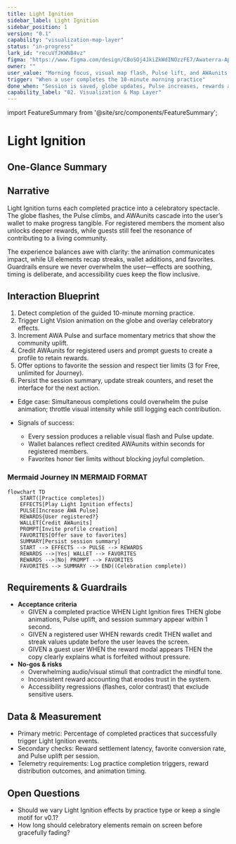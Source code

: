 ```yaml
---
title: Light Ignition
sidebar_label: Light Ignition
sidebar_position: 1
version: "0.1"
capability: "visualization-map-layer"
status: "in-progress"
lark_id: "recuVfJKWNB4vz"
figma: "https://www.figma.com/design/CBoSOj4JkiZkWdINOzzFE7/Awaterra-App-UIUX?node-id=48-23"
owner: ""
user_value: "Morning focus, visual map flash, Pulse lift, and AWAunits rewards reinforce daily practice"
trigger: "When a user completes the 10-minute morning practice"
done_when: "Session is saved, globe updates, Pulse increases, rewards are applied, and favorite slots respect limits"
capability_label: "02. Visualization & Map Layer"
---
```


import FeatureSummary from '@site/src/components/FeatureSummary';

# Light Ignition

## One-Glance Summary

<FeatureSummary />

## Narrative
Light Ignition turns each completed practice into a celebratory spectacle. The globe flashes, the Pulse climbs, and AWAunits cascade into the user’s wallet to make progress tangible. For registered members the moment also unlocks deeper rewards, while guests still feel the resonance of contributing to a living community.

The experience balances awe with clarity: the animation communicates impact, while UI elements recap streaks, wallet additions, and favorites. Guardrails ensure we never overwhelm the user—effects are soothing, timing is deliberate, and accessibility cues keep the flow inclusive.

## Interaction Blueprint
1. Detect completion of the guided 10-minute morning practice.
2. Trigger Light Vision animation on the globe and overlay celebratory effects.
3. Increment AWA Pulse and surface momentary metrics that show the community uplift.
4. Credit AWAunits for registered users and prompt guests to create a profile to retain rewards.
5. Offer options to favorite the session and respect tier limits (3 for Free, unlimited for Journey).
6. Persist the session summary, update streak counters, and reset the interface for the next action.

- Edge case: Simultaneous completions could overwhelm the pulse animation; throttle visual intensity while still logging each contribution.

- Signals of success:
  - Every session produces a reliable visual flash and Pulse update.
  - Wallet balances reflect credited AWAunits within seconds for registered members.
  - Favorites honor tier limits without blocking joyful completion.

### Mermaid Journey IN MERMAID FORMAT

```mermaid
flowchart TD
    START([Practice completes])
    EFFECTS[Play Light Ignition effects]
    PULSE[Increase AWA Pulse]
    REWARDS{User registered?}
    WALLET[Credit AWAunits]
    PROMPT[Invite profile creation]
    FAVORITES[Offer save to favorites]
    SUMMARY[Persist session summary]
    START --> EFFECTS --> PULSE --> REWARDS
    REWARDS -->|Yes| WALLET --> FAVORITES
    REWARDS -->|No| PROMPT --> FAVORITES
    FAVORITES --> SUMMARY --> END((Celebration complete))
```

## Requirements & Guardrails
- **Acceptance criteria**
  - GIVEN a completed practice WHEN Light Ignition fires THEN globe animations, Pulse uplift, and session summary appear within 1 second.
  - GIVEN a registered user WHEN rewards credit THEN wallet and streak values update before the user leaves the screen.
  - GIVEN a guest user WHEN the reward modal appears THEN the copy clearly explains what is forfeited without pressure.
- **No-gos & risks**
  - Overwhelming audio/visual stimuli that contradict the mindful tone.
  - Inconsistent reward accounting that erodes trust in the system.
  - Accessibility regressions (flashes, color contrast) that exclude sensitive users.

## Data & Measurement
- Primary metric: Percentage of completed practices that successfully trigger Light Ignition events.
- Secondary checks: Reward settlement latency, favorite conversion rate, and Pulse uplift per session.
- Telemetry requirements: Log practice completion triggers, reward distribution outcomes, and animation timing.

## Open Questions
- Should we vary Light Ignition effects by practice type or keep a single motif for v0.1?
- How long should celebratory elements remain on screen before gracefully fading?
